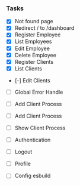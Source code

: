### Tasks
- [X] Not found page
- [X] Redirect / to /dashboard
- [X] Register Employee
- [X] List Employees
- [X] Edit Employee
- [X] Delete Employee
- [X] Register Clients
- [X] List Clients
- [-] Edit Clients
- [ ] Global Error Handle
- [ ] Add Client Process
- [ ] Add Client Process
- [ ] Show Client Process
- [ ] Authentication
- [ ] Logout
- [ ] Profile
- [ ] Config esbuild

